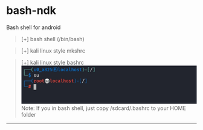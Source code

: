 # bash-ndk

Bash shell for android

> [+] bash shell (/bin/bash)

> [+] kali linux style mkshrc

> [+] kali linux style bashrc
![image](./.images/images.jpg)
Note:
> If you in bash shell, just copy /sdcard/.bashrc to your HOME folder
---
